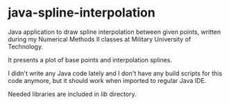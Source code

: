 # java-spline-interpolation

Java application to draw spline interpolation between given points, written during my Numerical Methods II classes at Military University of Technology.

It presents a plot of base points and interpolation splines. 

I didn't write any Java code lately and I don't have any build scripts for this code anymore, but it should work when imported to regular Java IDE.

Needed libraries are included in *lib* directory.
